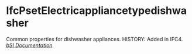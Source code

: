 IfcPsetElectricappliancetypedishwasher
======================================
Common properties for dishwasher appliances. HISTORY: Added in IFC4.  
[ _bSI
Documentation_](https://standards.buildingsmart.org/IFC/DEV/IFC4_2/FINAL/HTML/schema/ifcelectricaldomain/pset/pset_electricappliancetypedishwasher.htm)


